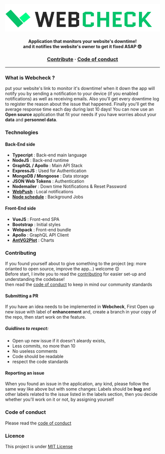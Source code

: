 <br>
<br>
<br>
<p align="center">
  <img src="https://github.com/mouadTaoussi/webcheck/blob/master/wc-front-end/src/assets/LogoOfReadme.svg"/>
</p>
<!-- <p align="center">
  <img src="https://github.com/mouadTaoussi/webcheck/blob/master/wc-front-end/src/assets/DashboardPreviewOfReadme.svg"/>
</p> -->

<h4 align="center">
	<strong>Application that monitors your website's downtime!<br> and it notifies the website's owner to get it fixed ASAP 😎</strong>
</h4>

<h3 align="center">
  <a href="https://github.com/mouadTaoussi/webcheck/blob/master/CONTRIBUTING.md">Contribute</a>
  <span> · </span>
  <a href="https://github.com/mouadTaoussi/webcheck/blob/master/CODE_OF_CONDUCT.md">Code of conduct</a>
</h3>

---

### What is Webcheck ?
put your website's link to monitor it's downtime! when it down the app will notify you by sending a notification to your device (if you enabled notifications) as well as receiving emails.
Also you'll get every downtime log to register the reason about the issue that happened.
Finally you'll get the average response time each day during last 10 days!
You can now use an **Open source** application that fit your needs if you have worries about your **data** and **personnel data**.

### Technologies
#### Back-End side
- **Typecript** : Back-end main language
- **NodeJS** : Back-end runtime
- **GraphQL / Apollo** : Main API Stack
- **ExpressJS** : Used for Authentication
- **MongoDB / Mongoose** : Data storage
- **JSON Web Tokens** : Authentication
- **Nodemailer** : Down time Notifications & Reset Password
- **[WebPush](https://github.com/web-push-libs/web-push)** : Local notifications
- **[Node schedule](https://github.com/node-schedule/node-schedule)** : Background Jobs
#### Front-End side
- **VueJS** : Front-end SPA
- **Bootstrap** : Initial styles
- **Webpack** : Front-end bundle
- **Apollo** : GraphQL API Client
- **[AntVG2Plot](https://g2plot.antv.vision/)** : Charts

### Contributing
If you found yourself about to give something to the project (eg: more orianted to open source, improve the app...) welcome 😊<br />
Before start, I invite you to read the [contributing](https://github.com/mouadTaoussi/webcheck/blob/master/CONTRIBUTING.md) for easier set-up and understanding the codebase!<br />
then read the [code of conduct](https://github.com/mouadTaoussi/webcheck/blob/master/CODE_OF_CONDUCT.md) to keep in mind our community standards
#### Submitting a PR
If you have an idea needs to be implemented in **Webcheck**, First Open up new issue with label of **enhancement** and, create a branch in your copy of the repo, then start work on the feature.

##### Guidlines to respect:
- Open up new issue if it doesn't aleardy exists,
- Less commits, no more than 10
- No useless comments
- Code should be readable
- respect the code standards
<!-- - If any similar PR already exists, mention it, -->

#### Reporting an issue
When you found an issue in the application, any kind, please follow the same way like above but with some changes:
Labels should be **bug** and other labels related to the issue listed in the labels section, then you decide whether you'll work on it or not, by assigning yourself

### Code of conduct 
Please read the [code of conduct](https://github.com/mouadTaoussi/webcheck/blob/main/CODE_OF_CONDUCT.md)

### Licence
This project is under [MIT License](https://github.com/mouadTaoussi/webcheck/blob/master/LICENSE)
